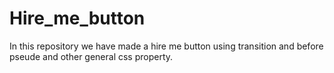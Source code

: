 # Hire_me_button
In this repository we have made a hire me button using transition and before pseude  and other general css property.
